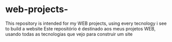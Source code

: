 # web-projects-
This repository is intended for my WEB projects, using every tecnology i see to build a website
Este repositório é destinado aos meus projetos WEB, usando todas as tecnologias que vejo para construir um site
